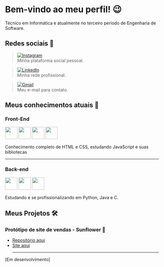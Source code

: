 # Bem-vindo ao meu perfil! 😉
Técnico em Informática e atualmente no terceiro período de Engenharia de Software. <br>

## Redes sociais 📶
> [![Instagram](https://img.shields.io/badge/Instagram-%23E4405F.svg?style=for-the-badge&logo=Instagram&logoColor=white)](https://www.instagram.com/kaio.rar/) <br>
Minha plataforma social  pessoal.

>[![LinkedIn](https://img.shields.io/badge/LinkedIn-%230077B5.svg?style=for-the-badge&logo=linkedin&logoColor=white)](https://www.linkedin.com/in/kaio-leandro-garcia-silvestrini-158404346/) <br>
Minha rede profissional.

> [![Gmail](https://img.shields.io/badge/Gmail-D14836?style=for-the-badge&logo=gmail&logoColor=white)](mailto:kaioleandro2004@gmail.com) <br>
Meu e-mail para contato.

## Meus conhecimentos atuais 📝

### Front-End 
<img src="https://cdn.jsdelivr.net/gh/devicons/devicon/icons/html5/html5-original.svg" width="40"> <img src="https://cdn.jsdelivr.net/gh/devicons/devicon/icons/css3/css3-original.svg" width="40"> <img src="https://cdn.jsdelivr.net/gh/devicons/devicon/icons/javascript/javascript-original.svg" width="40"> <img src="https://cdn.jsdelivr.net/gh/devicons/devicon/icons/bootstrap/bootstrap-original.svg" width="40">

Conhecimento completo de HTML e CSS, estudando JavaScript e suas bibliotecas <hr>

<!--- <img src="https://cdn.jsdelivr.net/gh/devicons/devicon/icons/typescript/typescript-original.svg" width="40"> 
<img src="https://cdn.jsdelivr.net/gh/devicons/devicon/icons/react/react-original.svg" width="40"> 
<img src="https://cdn.jsdelivr.net/gh/devicons/devicon/icons/vuejs/vuejs-original.svg" width="40">
<img src="https://cdn.jsdelivr.net/gh/devicons/devicon/icons/angularjs/angularjs-original.svg" width="40">
<img src="https://cdn.jsdelivr.net/gh/devicons/devicon/icons/sass/sass-original.svg" width="40"> -->

### Back-end 
<img src="https://cdn.jsdelivr.net/gh/devicons/devicon/icons/python/python-original.svg" width="40"> <img src="https://cdn.jsdelivr.net/gh/devicons/devicon/icons/java/java-original.svg" width="40"> <img src="https://cdn.jsdelivr.net/gh/devicons/devicon/icons/c/c-original.svg" width="40">

Estudando e se profissionalizando em Python, Java e C.

## Meus Projetos 🛠
### Protótipo de site de vendas - Sunflower 🌻

- <a href="https://github.com/kaioleandro/site_sunflower" target="_blank"> Repositório aqui</a>
- <a href="https://site-sunflower.vercel.app/" target="_blank"> Site aqui</a> <hr>

[Em desenvolvimento]
<!--- <img src="https://cdn.jsdelivr.net/gh/devicons/devicon/icons/cplusplus/cplusplus-original.svg" width="40">
<img src="https://cdn.jsdelivr.net/gh/devicons/devicon/icons/django/django-plain.svg" width="40">
<img src="https://cdn.jsdelivr.net/gh/devicons/devicon/icons/ruby/ruby-original.svg" width="40">
<img src="https://cdn.jsdelivr.net/gh/devicons/devicon/icons/php/php-original.svg" width="40">
<img src="https://cdn.jsdelivr.net/gh/devicons/devicon/icons/nodejs/nodejs-original.svg" width="40">
<img src="https://cdn.jsdelivr.net/gh/devicons/devicon/icons/express/express-original.svg" width="40">
<img src="https://cdn.jsdelivr.net/gh/devicons/devicon/icons/nestjs/nestjs-plain.svg" width="40">
<img src="https://cdn.jsdelivr.net/gh/devicons/devicon/icons/mysql/mysql-original.svg" width="40">
<img src="https://cdn.jsdelivr.net/gh/devicons/devicon/icons/mongodb/mongodb-original.svg" width="40"> -->

<!--
Here are some ideas to get you started:

- 🔭 I’m currently working on ...
- 🌱 I’m currently learning ...
- 👯 I’m looking to collaborate on ...
- 🤔 I’m looking for help with ...
- 💬 Ask me about ...
- 😄 Pronouns: ...
- ⚡ Fun fact: ...
-->
